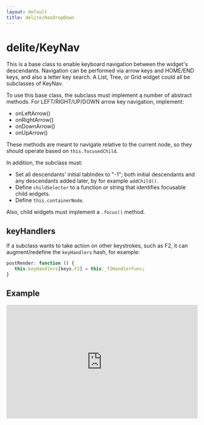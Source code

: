 ```yaml
---
layout: default
title: delite/HasDropDown
---
```


# delite/KeyNav

This is a base class to enable keyboard navigation between the widget's descendants.
Navigation can be performed via arrow keys and HOME/END keys, and also a letter key search.
A List, Tree, or Grid widget could all be subclasses of KeyNav.

To use this base class, the subclass must implement a number of abstract methods.  For LEFT/RIGHT/UP/DOWN arrow key
navigation, implement:

* onLeftArrow()
* onRightArrow()
* onDownArrow()
* onUpArrow()

These methods are meant to navigate relative to the current node,
so they should operate based on `this.focusedChild`.

In addition, the subclass must:

- Set all descendants' initial tabIndex to "-1"; both initial descendants and any
descendants added later, by for example `addChild()`.
- Define `childSelector` to a function or string that identifies focusable child widgets.
- Define `this.containerNode`.

Also, child widgets must implement a `.focus()` method.

## keyHandlers

If a subclass wants to take action on other keystrokes, such as F2, it can augment/redefine the `keyHandlers`
hash, for example:

```js
postRender: function () {
   this.keyHandlers[keys.F2] = this._f2HandlerFunc;
}
```

## Example

<iframe width="100%" height="300" src="http://jsfiddle.net/ibmjs/Lbvu2/embedded/" allowfullscreen="allowfullscreen" frameborder="0"></iframe>